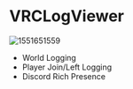 VRCLogViewer
=
![1551651559](https://user-images.githubusercontent.com/25771678/53702815-71da1680-3e4e-11e9-83d8-87202fdf6540.png)

- World Logging
- Player Join/Left Logging
- Discord Rich Presence
